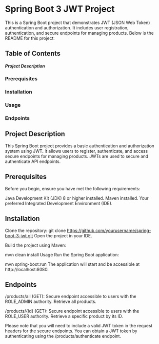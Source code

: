 # Spring Boot 3 JWT Project
This is a Spring Boot project that demonstrates JWT (JSON Web Token) authentication and authorization. It includes user registration, authentication, and secure endpoints for managing products. Below is the README for this project:

## Table of Contents
##### Project Description
### Prerequisites
### Installation
### Usage
### Endpoints

## Project Description
This Spring Boot project provides a basic authentication and authorization system using JWT. It allows users to register, authenticate, and access secure endpoints for managing products. JWTs are used to secure and authenticate API endpoints.

## Prerequisites
Before you begin, ensure you have met the following requirements:

Java Development Kit (JDK) 8 or higher installed.
Maven installed.
Your preferred Integrated Development Environment (IDE).

## Installation
Clone the repository:
git clone https://github.com/yourusername/spring-boot-3-jwt.git
Open the project in your IDE.

Build the project using Maven:

mvn clean install
Usage
Run the Spring Boot application:

mvn spring-boot:run
The application will start and be accessible at http://localhost:8080.

## Endpoints


/products/all (GET): Secure endpoint accessible to users with the ROLE_ADMIN authority. Retrieve all products.

/products/{id} (GET): Secure endpoint accessible to users with the ROLE_USER authority. Retrieve a specific product by its ID.

Please note that you will need to include a valid JWT token in the request headers for the secure endpoints. You can obtain a JWT token by authenticating using the /products/authenticate endpoint.

